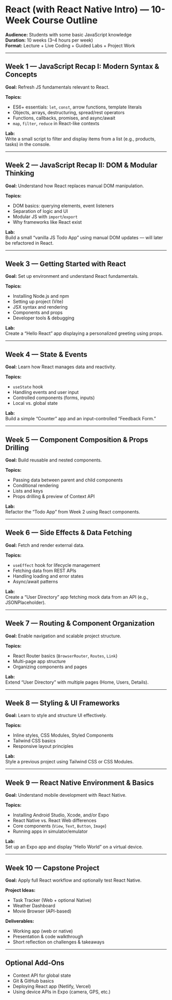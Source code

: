 # React (with React Native Intro) — 10-Week Course Outline

**Audience:** Students with some basic JavaScript knowledge  
**Duration:** 10 weeks (3–4 hours per week)  
**Format:** Lecture + Live Coding + Guided Labs + Project Work  

---

## Week 1 — JavaScript Recap I: Modern Syntax & Concepts
**Goal:** Refresh JS fundamentals relevant to React.

**Topics:**
- ES6+ essentials: `let`, `const`, arrow functions, template literals
- Objects, arrays, destructuring, spread/rest operators
- Functions, callbacks, promises, and async/await
- `map`, `filter`, `reduce` in React-like contexts

**Lab:**  
Write a small script to filter and display items from a list (e.g., products, tasks) in the console.

---

## Week 2 — JavaScript Recap II: DOM & Modular Thinking
**Goal:** Understand how React replaces manual DOM manipulation.

**Topics:**
- DOM basics: querying elements, event listeners
- Separation of logic and UI
- Modular JS with `import`/`export`
- Why frameworks like React exist

**Lab:**  
Build a small “vanilla JS Todo App” using manual DOM updates — will later be refactored in React.

---

## Week 3 — Getting Started with React
**Goal:** Set up environment and understand React fundamentals.

**Topics:**
- Installing Node.js and npm
- Setting up project (Vite)
- JSX syntax and rendering
- Components and props
- Developer tools & debugging

**Lab:**  
Create a “Hello React” app displaying a personalized greeting using props.

---

## Week 4 — State & Events
**Goal:** Learn how React manages data and reactivity.

**Topics:**
- `useState` hook
- Handling events and user input
- Controlled components (forms, inputs)
- Local vs. global state

**Lab:**  
Build a simple “Counter” app and an input-controlled “Feedback Form.”

---

## Week 5 — Component Composition & Props Drilling
**Goal:** Build reusable and nested components.

**Topics:**
- Passing data between parent and child components
- Conditional rendering
- Lists and keys
- Props drilling & preview of Context API

**Lab:**  
Refactor the “Todo App” from Week 2 using React components.

---

## Week 6 — Side Effects & Data Fetching
**Goal:** Fetch and render external data.

**Topics:**
- `useEffect` hook for lifecycle management
- Fetching data from REST APIs
- Handling loading and error states
- Async/await patterns

**Lab:**  
Create a “User Directory” app fetching mock data from an API (e.g., JSONPlaceholder).

---

## Week 7 — Routing & Component Organization
**Goal:** Enable navigation and scalable project structure.

**Topics:**
- React Router basics (`BrowserRouter`, `Routes`, `Link`)
- Multi-page app structure
- Organizing components and pages

**Lab:**  
Extend “User Directory” with multiple pages (Home, Users, Details).

---

## Week 8 — Styling & UI Frameworks
**Goal:** Learn to style and structure UI effectively.

**Topics:**
- Inline styles, CSS Modules, Styled Components
- Tailwind CSS basics
- Responsive layout principles

**Lab:**  
Style a previous project using Tailwind CSS or CSS Modules.

---

## Week 9 — React Native Environment & Basics
**Goal:** Understand mobile development with React Native.

**Topics:**
- Installing Android Studio, Xcode, and/or Expo
- React Native vs. React Web differences
- Core components (`View`, `Text`, `Button`, `Image`)
- Running apps in simulator/emulator

**Lab:**  
Set up an Expo app and display “Hello World” on a virtual device.

---

## Week 10 — Capstone Project
**Goal:** Apply full React workflow and optionally test React Native.

**Project Ideas:**
- Task Tracker (Web + optional Native)
- Weather Dashboard
- Movie Browser (API-based)

**Deliverables:**
- Working app (web or native)
- Presentation & code walkthrough
- Short reflection on challenges & takeaways

---

## Optional Add-Ons
- Context API for global state
- Git & GitHub basics
- Deploying React app (Netlify, Vercel)
- Using device APIs in Expo (camera, GPS, etc.)
